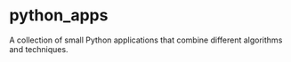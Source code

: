 # python_apps
A collection of small Python applications that combine different algorithms and techniques.
